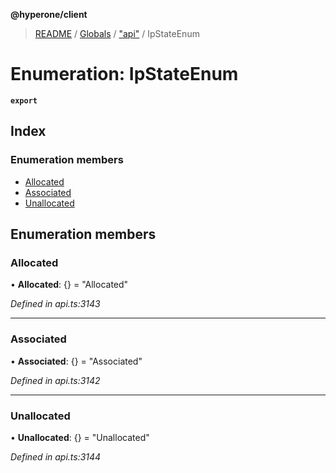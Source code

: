**@hyperone/client**

> [README](../README.md) / [Globals](../globals.md) / ["api"](../modules/_api_.md) / IpStateEnum

# Enumeration: IpStateEnum

**`export`** 

## Index

### Enumeration members

* [Allocated](_api_.ipstateenum.md#allocated)
* [Associated](_api_.ipstateenum.md#associated)
* [Unallocated](_api_.ipstateenum.md#unallocated)

## Enumeration members

### Allocated

•  **Allocated**: {} = "Allocated"

*Defined in api.ts:3143*

___

### Associated

•  **Associated**: {} = "Associated"

*Defined in api.ts:3142*

___

### Unallocated

•  **Unallocated**: {} = "Unallocated"

*Defined in api.ts:3144*
